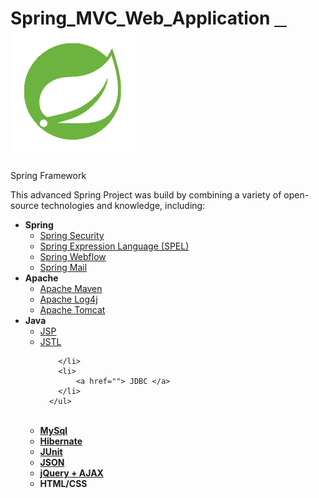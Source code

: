 # Spring_MVC_Web_Application <a href="https://spring.io/"> &nbsp; &nbsp; <img src="/spring.png"> </a>
Spring Framework


This advanced Spring Project was build by combining a variety of open-source technologies and knowledge, including:

<ul>
  <li>
      <b>Spring</b>
      <ul>
        <li>
            <a href="">Spring Security </a>
        </li>
        <li>
            <a href="">Spring Expression Language (SPEL) </a>
        </li>
        <li>
             <a href="">Spring Webflow</a>
        </li>
        <li>
            <a href="">Spring Mail </a>
        </li>
      </ul>
  </li>
  <li>
      <b>Apache</b>
      <ul>
        <li>
            <a href="">Apache Maven </a> 
        </li>
        <li>
            <a href="">Apache Log4j</a> 
        </li>
        <li>
            <a href="">Apache Tomcat</a> 
        </li>
      </ul>
  </li>
  <li>
      <b>Java</b>
      <ul>
        <li>
            <a href="">JSP </a> 
        </li>
        <li>
             <a href="">JSTL </a> 
            
        </li>
        <li>
            <a href=""> JDBC </a>
        </li>
      </ul>
  </li>
  <br>
  <li>
      <a href=""> <b>MySql</b> </a>
  </li>
  <li>
     <a href=""> <b>Hibernate</b> </a>
  </li>
  <li>   
     <a href=""> <b>JUnit</b> </a> 
  </li>
  <li>
     <a href=""> <b>JSON</b> </a>  
  </li>
  <li>
    <a href=""> <b>jQuery + AJAX</b> </a>   
  </li>
  <li>
    <b>HTML/CSS</b>
  </li>
      
</ul>
</b>

